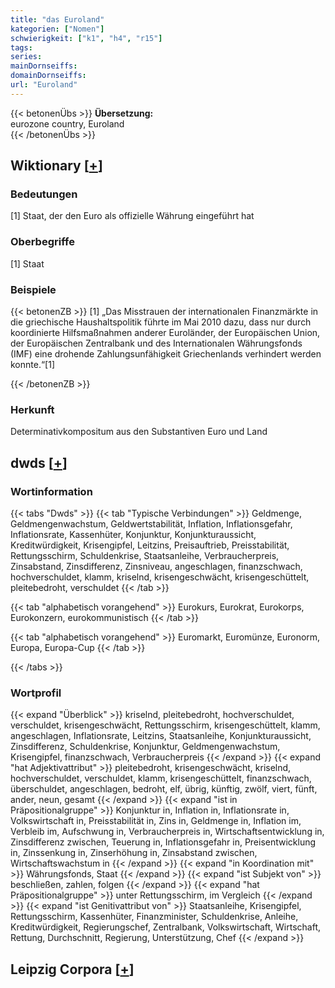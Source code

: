 ```yaml
---
title: "das Euroland"
kategorien: ["Nomen"]
schwierigkeit: ["k1", "h4", "r15"]
tags:
series:
mainDornseiffs:
domainDornseiffs:
url: "Euroland"
---
```


{{< betonenÜbs >}}
**Übersetzung:**  
eurozone country, Euroland  
{{< /betonenÜbs >}}

## Wiktionary [[+](https://de.wiktionary.org/wiki/Euroland)]

### Bedeutungen
[1] Staat, der den Euro als offizielle Währung eingeführt hat  

### Oberbegriffe
[1] Staat  

### Beispiele
{{< betonenZB >}}
[1] „Das Misstrauen der internationalen Finanzmärkte in die griechische Haushaltspolitik führte im Mai 2010 dazu, dass nur durch koordinierte Hilfsmaßnahmen anderer Euroländer, der Europäischen Union, der Europäischen Zentralbank und des Internationalen Währungsfonds (IMF) eine drohende Zahlungsunfähigkeit Griechenlands verhindert werden konnte.“[1]  

{{< /betonenZB >}}
### Herkunft
Determinativkompositum aus den Substantiven Euro und Land  



## dwds [[+](https://www.dwds.de/wb/Euroland)]

### Wortinformation
{{< tabs "Dwds" >}}
{{< tab "Typische Verbindungen" >}}
Geldmenge, Geldmengenwachstum, Geldwertstabilität, Inflation, Inflationsgefahr, Inflationsrate, Kassenhüter, Konjunktur, Konjunkturaussicht, Kreditwürdigkeit, Krisengipfel, Leitzins, Preisauftrieb, Preisstabilität, Rettungsschirm, Schuldenkrise, Staatsanleihe, Verbraucherpreis, Zinsabstand, Zinsdifferenz, Zinsniveau, angeschlagen, finanzschwach, hochverschuldet, klamm, kriselnd, krisengeschwächt, krisengeschüttelt, pleitebedroht, verschuldet
{{< /tab >}}

{{< tab "alphabetisch vorangehend" >}}
Eurokurs, Eurokrat, Eurokorps, Eurokonzern, eurokommunistisch
{{< /tab >}}

{{< tab "alphabetisch vorangehend" >}}
Euromarkt, Euromünze, Euronorm, Europa, Europa-Cup
{{< /tab >}}

{{< /tabs >}}

### Wortprofil
{{< expand "Überblick" >}} kriselnd, pleitebedroht, hochverschuldet, verschuldet, krisengeschwächt, Rettungsschirm, krisengeschüttelt, klamm, angeschlagen, Inflationsrate, Leitzins, Staatsanleihe, Konjunkturaussicht, Zinsdifferenz, Schuldenkrise, Konjunktur, Geldmengenwachstum, Krisengipfel, finanzschwach, Verbraucherpreis {{< /expand >}}
{{< expand "hat Adjektivattribut" >}} pleitebedroht, krisengeschwächt, kriselnd, hochverschuldet, verschuldet, klamm, krisengeschüttelt, finanzschwach, überschuldet, angeschlagen, bedroht, elf, übrig, künftig, zwölf, viert, fünft, ander, neun, gesamt {{< /expand >}}
{{< expand "ist in Präpositionalgruppe" >}} Konjunktur in, Inflation in, Inflationsrate in, Volkswirtschaft in, Preisstabilität in, Zins in, Geldmenge in, Inflation im, Verbleib im, Aufschwung in, Verbraucherpreis in, Wirtschaftsentwicklung in, Zinsdifferenz zwischen, Teuerung in, Inflationsgefahr in, Preisentwicklung in, Zinssenkung in, Zinserhöhung in, Zinsabstand zwischen, Wirtschaftswachstum in {{< /expand >}}
{{< expand "in Koordination mit" >}} Währungsfonds, Staat {{< /expand >}}
{{< expand "ist Subjekt von" >}} beschließen, zahlen, folgen {{< /expand >}}
{{< expand "hat Präpositionalgruppe" >}} unter Rettungsschirm, im Vergleich {{< /expand >}}
{{< expand "ist Genitivattribut von" >}} Staatsanleihe, Krisengipfel, Rettungsschirm, Kassenhüter, Finanzminister, Schuldenkrise, Anleihe, Kreditwürdigkeit, Regierungschef, Zentralbank, Volkswirtschaft, Wirtschaft, Rettung, Durchschnitt, Regierung, Unterstützung, Chef {{< /expand >}}

## Leipzig Corpora [[+](https://corpora.uni-leipzig.de/en/res?word=Euroland&corpusId=deu_newscrawl-public_2018)]

